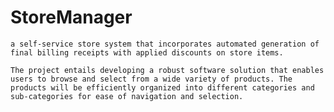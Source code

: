 # StoreManager
    a self-service store system that incorporates automated generation of final billing receipts with applied discounts on store items. 
    
    The project entails developing a robust software solution that enables users to browse and select from a wide variety of products. The products will be efficiently organized into different categories and sub-categories for ease of navigation and selection.
